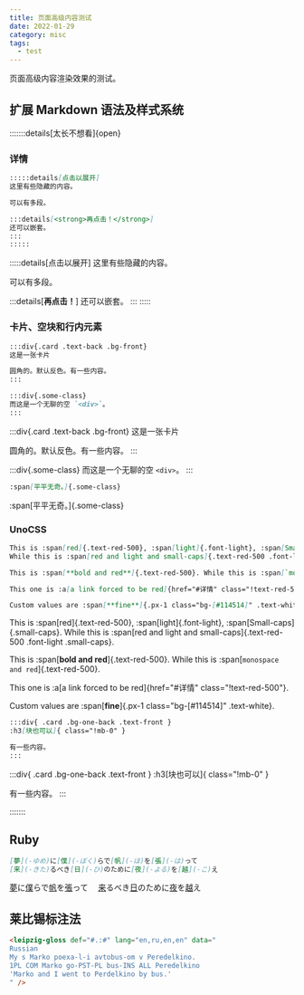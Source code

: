 ```yaml
---
title: 页面高级内容测试
date: 2022-01-29
category: misc
tags:
  - test
---
```


页面高级内容渲染效果的测试。

<!-- more -->

## 扩展 Markdown 语法及样式系统

:::::::details[太长不想看]{open}

### 详情

```markdown
:::::details[点击以展开] 
这里有些隐藏的内容。

可以有多段。

:::details[<strong>再点击！</strong>]
还可以嵌套。
:::
:::::
```

:::::details[点击以展开] 
这里有些隐藏的内容。

可以有多段。

:::details[<strong>再点击！</strong>]
还可以嵌套。
:::
:::::

### 卡片、空块和行内元素

```markdown
:::div{.card .text-back .bg-front}
这是一张卡片

圆角的。默认反色。有一些内容。
:::

:::div{.some-class}
而这是一个无聊的空 `<div>`。
:::
```

:::div{.card .text-back .bg-front}
这是一张卡片

圆角的。默认反色。有一些内容。
:::

:::div{.some-class}
而这是一个无聊的空 `<div>`。
:::

```markdown
:span[平平无奇。]{.some-class}
```

:span[平平无奇。]{.some-class}


### UnoCSS

```markdown
This is :span[red]{.text-red-500}, :span[light]{.font-light}, :span[Small-caps]{.small-caps}.
While this is :span[red and light and small-caps]{.text-red-500 .font-light .small-caps}.

This is :span[**bold and red**]{.text-red-500}. While this is :span[`monospace and red`]{.text-red-500}. 

This one is :a[a link forced to be red]{href="#详情" class="!text-red-500"}.

Custom values are :span[**fine**]{.px-1 class="bg-[#114514]" .text-white}.
```

This is :span[red]{.text-red-500}, :span[light]{.font-light}, :span[Small-caps]{.small-caps}.
While this is :span[red and light and small-caps]{.text-red-500 .font-light .small-caps}.

This is :span[**bold and red**]{.text-red-500}. While this is :span[`monospace and red`]{.text-red-500}. 

This one is :a[a link forced to be red]{href="#详情" class="!text-red-500"}.

Custom values are :span[**fine**]{.px-1 class="bg-[#114514]" .text-white}.

```markdown
:::div{ .card .bg-one-back .text-front }
:h3[块也可以]{ class="!mb-0" }

有一些内容。
:::
```

:::div{ .card .bg-one-back .text-front }
:h3[块也可以]{ class="!mb-0" }

有一些内容。
:::

:::::::

## Ruby

```markdown
[夢](-ゆめ)に[僕](-ぼく)らで[帆](-ほ)を[張](-は)って　
[来](-きた)るべき[日](-ひ)のために[夜](-よる)を[越](-こ)え
```

[夢](-ゆめ)に[僕](-ぼく)らで[帆](-ほ)を[張](-は)って　
[来](-きた)るべき[日](-ひ)のために[夜](-よる)を[越](-こ)え


## 莱比锡标注法

```html
<leipzig-gloss def="#.:#" lang="en,ru,en,en" data="
Russian
My s Marko poexa-l-i avtobus-om v Peredelkino. 
1PL COM Marko go-PST-PL bus-INS ALL Peredelkino
'Marko and I went to Perdelkino by bus.'
" />
```

<leipzig-gloss def="#.:#" lang="en,ru,en,en" data="
Russian
My s Marko poexa-l-i avtobus-om v Peredelkino. 
1PL COM Marko go-PST-PL bus-INS ALL Peredelkino
'Marko and I went to Perdelkino by bus.'
" />
